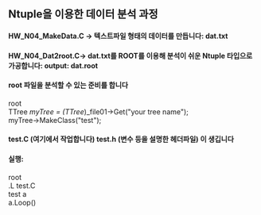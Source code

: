 ## Ntuple을 이용한 데이터 분석 과정  


#### HW_N04_MakeData.C -> 텍스트파일 형태의 데이터를 만듭니다: dat.txt  
#### HW_N04_Dat2root.C-> dat.txt를 ROOT를 이용해 분석이 쉬운 Ntuple 타입으로 가공합니다: output: dat.root    
#### root 파일을 분석할 수 있는 준비를 합니다  
root  
TTree *myTree = (TTree*)_file01->Get("your tree name");  
myTree->MakeClass("test");  
#### test.C (여기에서 작업합니다) test.h (변수 등을 설명한 헤더파일) 이 생깁니다  
#### 실행:  
root  
.L test.C  
test a  
a.Loop()  
